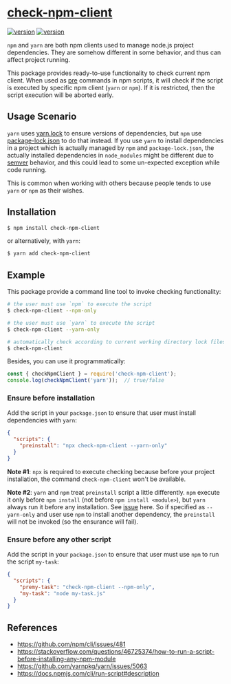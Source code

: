 # [check-npm-client](https://www.npmjs.com/package/check-npm-client)

[![version](https://img.shields.io/npm/v/check-npm-client?style=flat-square)](https://www.npmjs.com/package/check-npm-client) [![version](https://img.shields.io/npm/dm/check-npm-client?style=flat-square)](https://www.npmjs.com/package/check-npm-client)

`npm` and `yarn` are both npm clients used to manage node.js project dependencies. They are somehow different in some behavior, and thus can affect project running.

This package provides ready-to-use functionality to check current npm client. When used as [pre](https://docs.npmjs.com/misc/scripts#hook-scripts) commands in npm scripts, it will check if the script is executed by specific npm client (`yarn` or `npm`). If it is restricted, then the script execution will be aborted early.

## Usage Scenario

`yarn` uses [yarn.lock](https://yarnpkg.com/lang/en/docs/yarn-lock/) to ensure versions of dependencies, but `npm` use [package-lock.json](https://docs.npmjs.com/files/package-lock.json) to do that instead. If you use `yarn` to install dependencies in a project which is actually managed by `npm` and `package-lock.json`, the actually installed dependencies in `node_modules` might be different due to [semver](https://docs.npmjs.com/misc/semver) behavior, and this could lead to some un-expected exception while code running.

This is common when working with others because people tends to use `yarn` or `npm` as their wishes.

## Installation

```bash
$ npm install check-npm-client
```

or alternatively, with `yarn`:

```bash
$ yarn add check-npm-client
```

## Example

This package provide a command line tool to invoke checking functionality:

```bash
# the user must use `npm` to execute the script
$ check-npm-client --npm-only

# the user must use `yarn` to execute the script
$ check-npm-client --yarn-only

# automatically check according to current working directory lock files if exists
$ check-npm-client
```

Besides, you can use it programmatically:

```javascript
const { checkNpmClient } = require('check-npm-client');
console.log(checkNpmClient('yarn'));  // true/false
```

### Ensure before installation

Add the script in your `package.json` to ensure that user must install dependencies with `yarn`:

```json
{
  "scripts": {
    "preinstall": "npx check-npm-client --yarn-only"
  }
}
```

**Note #1**: `npx` is required to execute checking because before your project installation, the command `check-npm-client` won't be available.

**Note #2**: `yarn` and `npm` treat `preinstall` script a little differently. `npm` execute it only before `npm install` (not before `npm install <module>`), but `yarn` always run it before any installation. See [issue](https://github.com/npm/cli/issues/481) here. So if specified as `--yarn-only` and user use `npm` to install another dependency, the `preinstall` will not be invoked (so the ensurance will fail).

### Ensure before any other script

Add the script in your `package.json` to ensure that user must use `npm` to run the script `my-task`:

```json
{
  "scripts": {
    "premy-task": "check-npm-client --npm-only",
    "my-task": "node my-task.js"
  }
}
```

## References

- <https://github.com/npm/cli/issues/481>
- <https://stackoverflow.com/questions/46725374/how-to-run-a-script-before-installing-any-npm-module>
- <https://github.com/yarnpkg/yarn/issues/5063>
- <https://docs.npmjs.com/cli/run-script#description>
